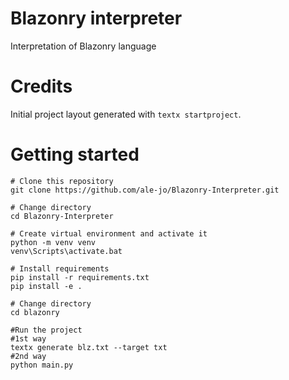 # Blazonry interpreter

Interpretation of Blazonry language


# Credits

Initial project layout generated with `textx startproject`.

# Getting started

```
# Clone this repository
git clone https://github.com/ale-jo/Blazonry-Interpreter.git

# Change directory
cd Blazonry-Interpreter  

# Create virtual environment and activate it
python -m venv venv 
venv\Scripts\activate.bat 

# Install requirements
pip install -r requirements.txt 
pip install -e . 

# Change directory
cd blazonry 

#Run the project
#1st way
textx generate blz.txt --target txt 
#2nd way
python main.py
```
